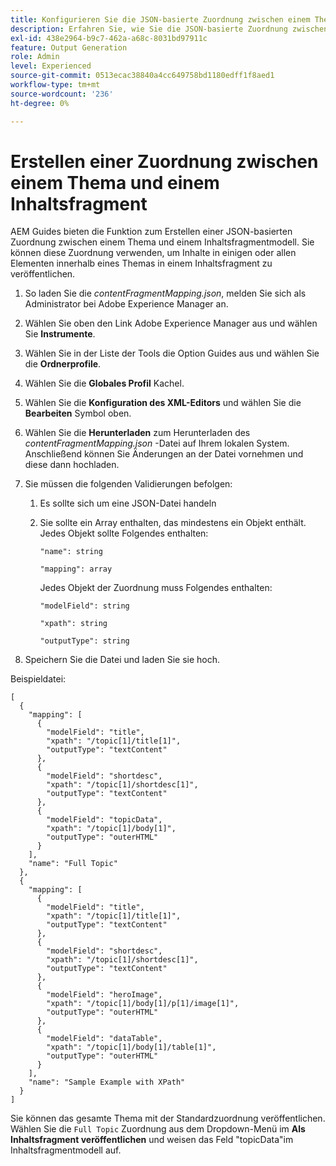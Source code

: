 ```yaml
---
title: Konfigurieren Sie die JSON-basierte Zuordnung zwischen einem Thema und einem Inhaltsfragmentmodell.
description: Erfahren Sie, wie Sie die JSON-basierte Zuordnung zwischen einem Thema und einem Inhaltsfragmentmodell konfigurieren.
exl-id: 438e2964-b9c7-462a-a68c-8031bd97911c
feature: Output Generation
role: Admin
level: Experienced
source-git-commit: 0513ecac38840a4cc649758bd1180edff1f8aed1
workflow-type: tm+mt
source-wordcount: '236'
ht-degree: 0%

---
```


# Erstellen einer Zuordnung zwischen einem Thema und einem Inhaltsfragment

AEM Guides bieten die Funktion zum Erstellen einer JSON-basierten Zuordnung zwischen einem Thema und einem Inhaltsfragmentmodell. Sie können diese Zuordnung verwenden, um Inhalte in einigen oder allen Elementen innerhalb eines Themas in einem Inhaltsfragment zu veröffentlichen.

1. So laden Sie die *contentFragmentMapping.json*, melden Sie sich als Administrator bei Adobe Experience Manager an.
1. Wählen Sie oben den Link Adobe Experience Manager aus und wählen Sie **Instrumente**.
1. Wählen Sie in der Liste der Tools die Option Guides aus und wählen Sie die **Ordnerprofile**.
1. Wählen Sie die **Globales Profil** Kachel.
1. Wählen Sie die **Konfiguration des XML-Editors** und wählen Sie die **Bearbeiten** Symbol oben.
1. Wählen Sie die **Herunterladen** zum Herunterladen des *contentFragmentMapping.json*  -Datei auf Ihrem lokalen System. Anschließend können Sie Änderungen an der Datei vornehmen und diese dann hochladen.

1. Sie müssen die folgenden Validierungen befolgen:

   1. Es sollte sich um eine JSON-Datei handeln
   2. Sie sollte ein Array enthalten, das mindestens ein Objekt enthält. Jedes Objekt sollte Folgendes enthalten:


      `"name": string `

      `"mapping": array`

      Jedes Objekt der Zuordnung muss Folgendes enthalten:

      `"modelField": string`

      `"xpath": string`

      `"outputType": string`
1. Speichern Sie die Datei und laden Sie sie hoch.

Beispieldatei:

```
[
  {
    "mapping": [
      {
        "modelField": "title",
        "xpath": "/topic[1]/title[1]",
        "outputType": "textContent"
      },
      {
        "modelField": "shortdesc",
        "xpath": "/topic[1]/shortdesc[1]",
        "outputType": "textContent"
      },
      {
        "modelField": "topicData",
        "xpath": "/topic[1]/body[1]",
        "outputType": "outerHTML"
      }
    ],
    "name": "Full Topic"
  },
  {
    "mapping": [
      {
        "modelField": "title",
        "xpath": "/topic[1]/title[1]",
        "outputType": "textContent"
      },
      {
        "modelField": "shortdesc",
        "xpath": "/topic[1]/shortdesc[1]",
        "outputType": "textContent"
      },
      {
        "modelField": "heroImage",
        "xpath": "/topic[1]/body[1]/p[1]/image[1]",
        "outputType": "outerHTML"
      },
      {
        "modelField": "dataTable",
        "xpath": "/topic[1]/body[1]/table[1]",
        "outputType": "outerHTML"
      }
    ],
    "name": "Sample Example with XPath"
  }
]
```

Sie können das gesamte Thema mit der Standardzuordnung veröffentlichen. Wählen Sie die `Full Topic` Zuordnung aus dem Dropdown-Menü im **Als Inhaltsfragment veröffentlichen** und weisen das Feld &quot;topicData&quot;im Inhaltsfragmentmodell auf.
